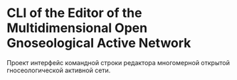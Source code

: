 # CLI of the Editor of the Multidimensional Open Gnoseological Active Network

Проект интерфейс командной строки редактора многомерной открытой гносеологической активной сети.
